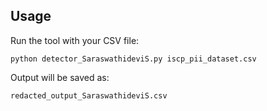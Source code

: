 Usage
--------

Run the tool with your CSV file:

`python detector_SaraswathideviS.py iscp_pii_dataset.csv`

Output will be saved as:

`redacted_output_SaraswathideviS.csv`

